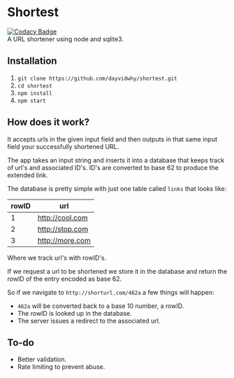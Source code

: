# Shortest
[![Codacy Badge](https://api.codacy.com/project/badge/Grade/7184c3b60e04490c8133bdf8e2a33231)](https://www.codacy.com/app/dayvidwhy/shortest?utm_source=github.com&amp;utm_medium=referral&amp;utm_content=dayvidwhy/shortest&amp;utm_campaign=Badge_Grade)  
A URL shortener using node and sqlite3.

## Installation
1. `git clone https://github.com/dayvidwhy/shortest.git`
2. `cd shortest`
3. `npm install`
4. `npm start`

## How does it work?
It accepts urls in the given input field and then outputs in that same input field your successfully shortened URL. 

The app takes an input string and inserts it into a database that keeps track of url's and associated ID's. ID's are converted to base 62 to produce the extended link.  

The database is pretty simple with just one table called `links` that looks like:

| rowID | url             |
| ------|-----------------|
| 1     | http://cool.com |
| 2     | http://stop.com |
| 3     | http://more.com |

Where we track url's with rowID's.

If we request a url to be shortened we store it in the database and return the rowID of the entry encoded as base 62.

So if we navigate to `http://shorturl.com/462a` a few things will happen:

* `462a` will be converted back to a base 10 number, a rowID.
* The rowID is looked up in the database.
* The server issues a redirect to the associated url.

## To-do
* Better validation.
* Rate limiting to prevent abuse.
